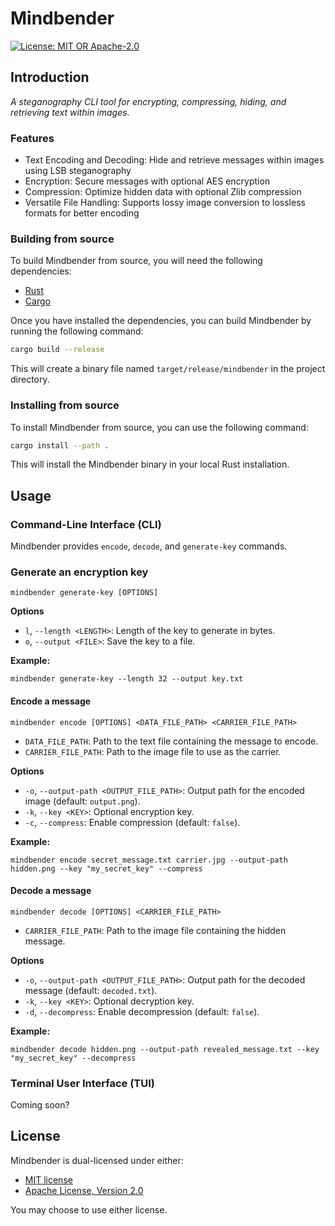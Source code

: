 
# Mindbender

[![License: MIT OR Apache-2.0](https://img.shields.io/badge/license-MIT%2FApache--2.0-blue.svg)](#license)

## Introduction

*A steganography CLI tool for encrypting, compressing, hiding, and retrieving text within images.*

### Features

- Text Encoding and Decoding: Hide and retrieve messages within images using LSB steganography
- Encryption: Secure messages with optional AES encryption
- Compression: Optimize hidden data with optional Zlib compression
- Versatile File Handling: Supports lossy image conversion to lossless formats for better encoding

### Building from source

To build Mindbender from source, you will need the following dependencies:

-   [Rust](https://www.rust-lang.org/tools/install)
-   [Cargo](https://doc.rust-lang.org/cargo/getting-started/installation.html)

Once you have installed the dependencies, you can build Mindbender by running the following command:

```bash
cargo build --release
```

This will create a binary file named `target/release/mindbender` in the project directory.

### Installing from source

To install Mindbender from source, you can use the following command:

```bash
cargo install --path .
```

This will install the Mindbender binary in your local Rust installation.

## Usage

### Command-Line Interface (CLI)

Mindbender provides `encode`, `decode`, and `generate-key` commands.

### Generate an encryption key

```
mindbender generate-key [OPTIONS]
```

**Options**
-   `l`, `--length <LENGTH>`: Length of the key to generate in bytes.
-   `o`, `--output <FILE>`: Save the key to a file.

**Example:**
```
mindbender generate-key --length 32 --output key.txt
```

#### Encode a message
```
mindbender encode [OPTIONS] <DATA_FILE_PATH> <CARRIER_FILE_PATH>
```
- `DATA_FILE_PATH`: Path to the text file containing the message to encode.
- `CARRIER_FILE_PATH`: Path to the image file to use as the carrier.

**Options**
-   `-o`, `--output-path <OUTPUT_FILE_PATH>`: Output path for the encoded image (default: `output.png`).
-   `-k`, `--key <KEY>`: Optional encryption key.
-   `-c`, `--compress`: Enable compression (default: `false`).

**Example:**
```
mindbender encode secret_message.txt carrier.jpg --output-path hidden.png --key "my_secret_key" --compress
```

#### Decode a message
```
mindbender decode [OPTIONS] <CARRIER_FILE_PATH>
```
- `CARRIER_FILE_PATH`: Path to the image file containing the hidden message.

**Options**
-   `-o`, `--output-path <OUTPUT_FILE_PATH>`: Output path for the decoded message (default: `decoded.txt`).
-   `-k`, `--key <KEY>`: Optional decryption key.
-   `-d`, `--decompress`: Enable decompression (default: `false`).

**Example:**
```
mindbender decode hidden.png --output-path revealed_message.txt --key "my_secret_key" --decompress
```

### Terminal User Interface (TUI)

Coming soon?

## License

Mindbender is dual-licensed under either:

-   [MIT license](LICENSE-MIT.md)
-   [Apache License, Version 2.0](LICENSE-APACHE.md)

You may choose to use either license.
